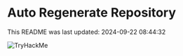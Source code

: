 # Auto Regenerate Repository

This README was last updated: 2024-09-22 08:44:32

 ![TryHackMe](https://tryhackme.com/badge/533634)